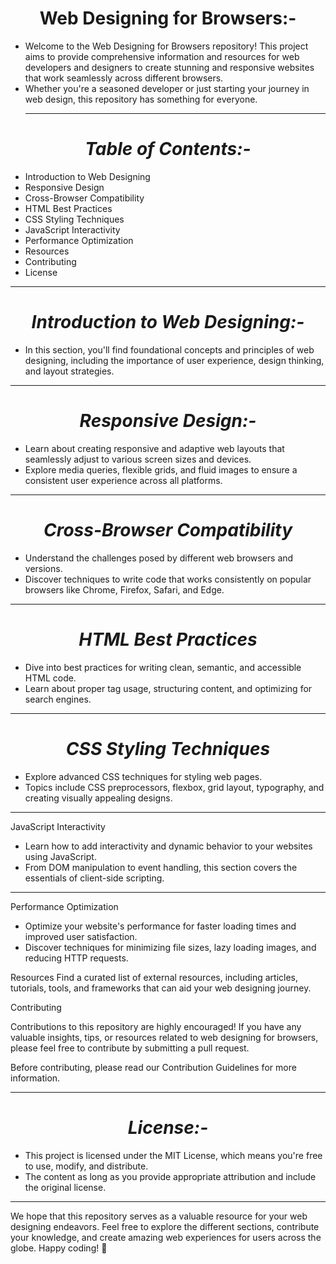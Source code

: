<h1 align="Center"><b>Web Designing for Browsers:-</b></h1>

- Welcome to the Web Designing for Browsers repository! This project aims to provide comprehensive information and resources for web developers and designers to create stunning and responsive websites that work seamlessly across different browsers.
- Whether you're a seasoned developer or just starting your journey in web design, this repository has something for everyone.
  <hr>
<h1 align="Center"><i>Table of Contents:-</i></h1>

- Introduction to Web Designing
- Responsive Design
- Cross-Browser Compatibility
- HTML Best Practices
- CSS Styling Techniques
- JavaScript Interactivity
- Performance Optimization
- Resources
- Contributing
- License
<hr>
<h1 align="Center"><i>Introduction to Web Designing:-</i></h1>

- In this section, you'll find foundational concepts and principles of web designing, including the importance of user experience, design thinking, and layout strategies.
<hr>
<h1 align="Center"><i>Responsive Design:-</i></h1>
  
- Learn about creating responsive and adaptive web layouts that seamlessly adjust to various screen sizes and devices. 
- Explore media queries, flexible grids, and fluid images to ensure a consistent user experience across all platforms.
<hr>
<h1 align="Center"><i>Cross-Browser Compatibility</i></h1>
  

- Understand the challenges posed by different web browsers and versions.
- Discover techniques to write code that works consistently on popular browsers like Chrome, Firefox, Safari, and Edge.
<hr>
<h1 align="Center"><i>HTML Best Practices</i></h1>
  

- Dive into best practices for writing clean, semantic, and accessible HTML code.
 - Learn about proper tag usage, structuring content, and optimizing for search engines.
  <hr>
<h1 align="Center"><i>CSS Styling Techniques</i></h1>

- Explore advanced CSS techniques for styling web pages.
- Topics include CSS preprocessors, flexbox, grid layout, typography, and creating visually appealing designs.
<hr>
JavaScript Interactivity

- Learn how to add interactivity and dynamic behavior to your websites using JavaScript.
- From DOM manipulation to event handling, this section covers the essentials of client-side scripting.
<hr>
Performance Optimization

- Optimize your website's performance for faster loading times and improved user satisfaction.
- Discover techniques for minimizing file sizes, lazy loading images, and reducing HTTP requests.

Resources
Find a curated list of external resources, including articles, tutorials, tools, and frameworks that can aid your web designing journey.

Contributing

Contributions to this repository are highly encouraged! If you have any valuable insights, tips, or resources related to web designing for browsers, please feel free to contribute by submitting a pull request.

Before contributing, please read our Contribution Guidelines for more information.
<hr>
<h1 align="Center"><i>License:-</i></h1>

- This project is licensed under the MIT License, which means you're free to use, modify, and distribute. 
- The content as long as you provide appropriate attribution and include the original license.
<hr>
We hope that this repository serves as a valuable resource for your web designing endeavors. Feel free to explore the different sections, contribute your knowledge, and create amazing web experiences for users across the globe. Happy coding! 🚀

